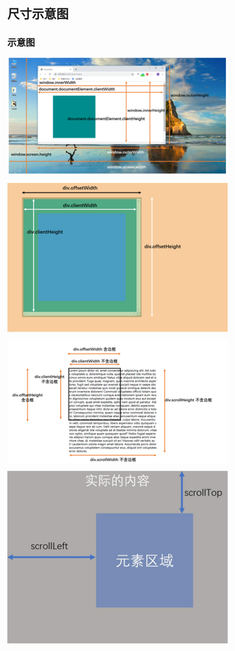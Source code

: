 # 尺寸示意图

## 示意图

![](image/尺寸1_mnskqOIxOi.png)

![](image/尺寸2_zin9_BAQGs.png)

![](image/尺寸3__tdQytm8oZ.png)

![](image/尺寸4_jZjC6pgd5d.jpg)
